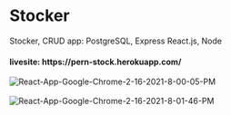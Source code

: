 # Stocker
Stocker, CRUD app: PostgreSQL, Express React.js, Node
<h4>livesite: https://pern-stock.herokuapp.com/</h4>

<img src="https://i.postimg.cc/tRVnZsYT/React-App-Google-Chrome-2-16-2021-8-00-05-PM.png" alt="React-App-Google-Chrome-2-16-2021-8-00-05-PM"/><br/><br/>
<img src="https://i.postimg.cc/dtPk8Jy9/React-App-Google-Chrome-2-16-2021-8-01-46-PM.png" alt="React-App-Google-Chrome-2-16-2021-8-01-46-PM"/><br/><br/>
